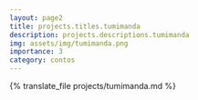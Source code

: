 ```yaml
---
layout: page2
title: projects.titles.tumimanda
description: projects.descriptions.tumimanda
img: assets/img/tumimanda.png
importance: 3
category: contos
---
```


{% translate_file projects/tumimanda.md %}
